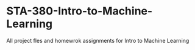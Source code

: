 # STA-380-Intro-to-Machine-Learning
All project fles and homewrok assignments for Intro to Machine Learning
